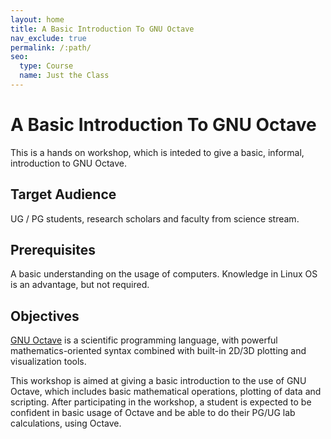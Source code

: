 ```yaml
---
layout: home
title: A Basic Introduction To GNU Octave
nav_exclude: true
permalink: /:path/
seo:
  type: Course
  name: Just the Class
---
```


# A Basic Introduction To GNU Octave
This is a hands on workshop, which is inteded to give a basic, informal, introduction to GNU Octave.

## Target Audience
UG / PG students, research scholars and faculty from science stream. 


## Prerequisites
A basic understanding on the usage of computers. Knowledge in Linux OS is an advantage, but not required.

## Objectives
 [GNU Octave](https://octave.org/) is a scientific programming language, with powerful mathematics-oriented syntax combined with built-in 2D/3D plotting and visualization tools. 
 
This workshop is aimed at giving a basic introduction to the use of GNU Octave, which includes basic mathematical operations, plotting of data and scripting. After participating in the workshop, a student is expected to be confident in basic usage of Octave and be able to do their PG/UG lab calculations, using Octave.

 
